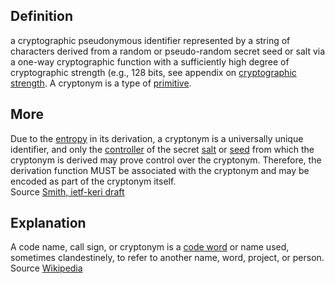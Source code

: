 ## Definition
a cryptographic pseudonymous identifier represented by a string of characters derived from a random or pseudo-random secret seed or salt via a one-way cryptographic function with a sufficiently high degree of cryptographic strength (e.g., 128 bits, see appendix on [cryptographic strength](cryptographic-strength). A cryptonym is a type of [primitive](primitive). 

## More
 
Due to the [entropy](entropy) in its derivation, a cryptonym is a universally unique identifier, and only the [controller](controller) of the secret [salt](salt) or [seed](seed) from which the cryptonym is derived may prove control over the cryptonym. Therefore, the derivation function MUST be associated with the cryptonym and may be encoded as part of the cryptonym itself.  
Source [Smith, ietf-keri draft](https://github.com/WebOfTrust/ietf-keri/blob/main/draft-ssmith-keri.md)

## Explanation
A code name, call sign, or cryptonym is a [code word](https://en.wikipedia.org/wiki/Code_word_(figure_of_speech)) or name used, sometimes clandestinely, to refer to another name, word, project, or person.  
Source [Wikipedia](https://en.wikipedia.org/wiki/Code_name)

